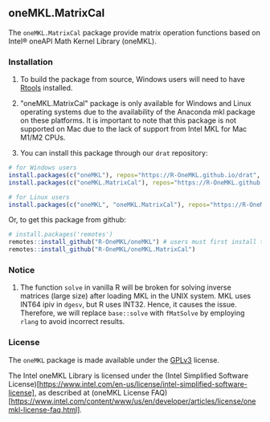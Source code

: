 ## oneMKL.MatrixCal

The `oneMKL.MatrixCal` package provide matrix operation functions based on Intel® oneAPI Math Kernel Library (oneMKL).

### Installation

1. To build the package from source, Windows users will need to have [Rtools](http://cran.csie.ntu.edu.tw/bin/windows/Rtools/) installed.

2.  "oneMKL.MatrixCal" package is only available for Windows and Linux operating systems due to the availability of the Anaconda mkl package on these platforms. It is important to note that this package is not supported on Mac due to the lack of support from Intel MKL for Mac M1/M2 CPUs. 

3. You can install this package through our `drat` repository:

```r
# for Windows users
install.packages(c("oneMKL"), repos="https://R-OneMKL.github.io/drat", type="source")
install.packages(c("oneMKL.MatrixCal"), repos="https://R-OneMKL.github.io/drat")

# for Linux users
install.packages(c("oneMKL", "oneMKL.MatrixCal"), repos="https://R-OneMKL.github.io/drat")
```

Or, to get this package from github:

```r
# install.packages('remotes')
remotes::install_github("R-OneMKL/oneMKL") # users must first install the "oneMKL" package to construct the connection between R and oneMKL
remotes::install_github("R-OneMKL/oneMKL.MatrixCal")
```

### Notice

1. The function `solve` in vanilla R will be broken for solving inverse matrices (large size) after loading MKL in the UNIX system. MKL uses INT64 ipiv in `dgesv`, but R uses INT32. Hence, it causes the issue. Therefore, we will replace `base::solve` with `fMatSolve` by employing `rlang` to avoid incorrect results.


### License

The `oneMKL` package is made available under the [GPLv3](https://www.gnu.org/licenses/gpl-3.0.html) license.

The Intel oneMKL Library is licensed under the (Intel Simplified Software License)[https://www.intel.com/en-us/license/intel-simplified-software-license], as described at (oneMKL License FAQ)[https://www.intel.com/content/www/us/en/developer/articles/license/onemkl-license-faq.html].
